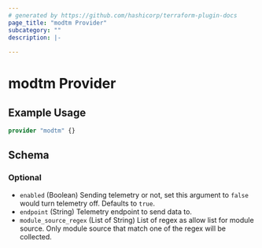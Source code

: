 ```yaml
---
# generated by https://github.com/hashicorp/terraform-plugin-docs
page_title: "modtm Provider"
subcategory: ""
description: |-
  
---
```


# modtm Provider



## Example Usage

```terraform
provider "modtm" {}
```

<!-- schema generated by tfplugindocs -->
## Schema

### Optional

- `enabled` (Boolean) Sending telemetry or not, set this argument to `false` would turn telemetry off. Defaults to `true`.
- `endpoint` (String) Telemetry endpoint to send data to.
- `module_source_regex` (List of String) List of regex as allow list for module source. Only module source that match one of the regex will be collected.
